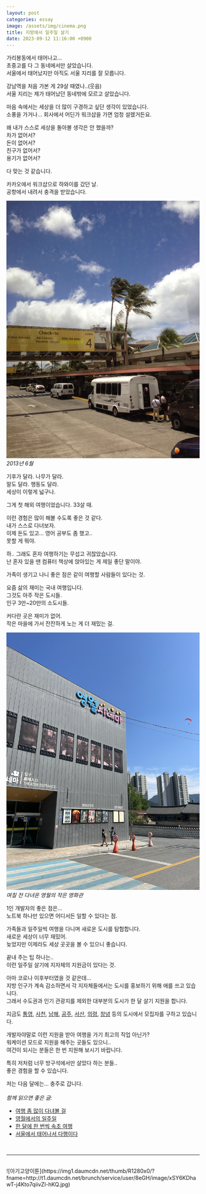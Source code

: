 ```yaml
---
layout: post
categories: essay
image: /assets/img/cinema.png
title: 지방에서 일주일 살기
date: 2023-09-12 11:16:00 +0900
---
```


가리봉동에서 태어나고...  
초중고를 다 그 동네에서만 살았습니다.  
서울에서 태어났지만 아직도 서울 지리를 잘 모릅니다.  

강남역을 처음 가본 게 29살 때였나..(웃음)  
서울 지리는 제가 태어났던 동네밖에 모르고 살았습니다.

마음 속에서는 세상을 더 많이 구경하고 싶단 생각이 있었습니다.  
소풍을 가거나... 회사에서 어딘가 워크샵을 가면 엄청 설렜거든요.

왜 내가 스스로 세상을 돌아볼 생각은 안 했을까?  
차가 없어서?  
돈이 없어서?  
친구가 없어서?   
용기가 없어서?  

다 맞는 것 같습니다.

카카오에서 워크샵으로 하와이를 갔던 날.  
공항에서 내려서 충격을 받았습니다.

![호놀룰루 공항](/assets/img/honolulu.jpg)  
*2013년 6월*

기후가 달라. 나무가 달라.  
말도 달라. 행동도 달라.  
세상이 이렇게 넓구나.

그게 첫 해외 여행이었습니다. 33살 때.

이런 경험은 많이 해볼 수도록 좋은 것 같다.  
내가 스스로 다녀보자.  
이제 돈도 있고... 영어 공부도 좀 했고..  
못할 게 뭐야.

하.. 그래도 혼자 여행하기는 무섭고 귀찮았습니다.  
난 혼자 있을 땐 컴퓨터 책상에 앉아있는 게 제일 좋단 말이야.

가족이 생기고 나니 좋은 점은 같이 여행할 사람들이 있다는 것.
 
요즘 삶의 재미는 국내 여행입니다.   
그것도 아주 작은 도시들.  
인구 3만~20만의 소도시들.

커다란 곳은 재미가 없어.  
작은 마을에 가서 잔잔하게 노는 게 더 재밌는 걸.

![영월 시네마](/assets/img/cinema.png)  
*며칠 전 다녀온 영월의 작은 영화관*

1인 개발자의 좋은 점은...  
노트북 하나만 있으면 어디서든 일할 수 있다는 점.  

가족들과 일주일씩 여행을 다니며 새로운 도시를 탐험합니다.  
새로운 세상이 너무 재밌어.  
늦었지만 이제라도 세상 곳곳을 볼 수 있으니 좋습니다.

끝내 주는 팁 하나는..  
이런 일주일 살기에 지자체의 지원금이 있다는 것.  

아마 코로나 이후부터였을 것 같은데...  
지방 인구가 계속 감소하면서 각 지자체들에서는 도시를 홍보하기 위해 애를 쓰고 있습니다.  
그래서 수도권과 인기 관광지를 제외한 대부분의 도시가 한 달 살기 지원을 합니다.

지금도 [통영](https://www.tongyeong.go.kr/00852/00853/00858.web?amode=view&not_ancmt_mgt_no=41232&sstring=%ED%86%B5%EC%98%81%EC%95%A0&stype=title&cpage=1), [사천](https://www.nocutnews.co.kr/news/6009921), [남해](https://www.namhae.go.kr/modules/saeol/gosi.do?amode=_view&not_ancmt_mgt_no=28688&pageCd=SM010110000&siteGubun=socialm), [공주](https://www.fnnews.com/news/202308281446252298), [서산](https://www.seosan.go.kr/www/selectBbsNttView.do?key=1256&bbsNo=97&nttNo=298599), [의령](https://www.news1.kr/articles/?5155981), [창녕](https://news.kbs.co.kr/news/view2.do?ncd=7770294) 등의 도시에서 모집자를 구하고 있습니다.

개발자야말로 이런 지원을 받아 여행을 가기 최고의 직업 아닌가?  
워케이션 모드로 지원을 해주는 곳들도 있으니..  
여건이 되시는 분들은 한 번 지원해 보시기 바랍니다.

특히 저처럼 너무 방구석에서만 살았다 하는 분들..  
좋은 경험을 할 수 있습니다.

저는 다음 달에는... 충주로 갑니다.
<br>
<br>
*함께 읽으면 좋은 글:*
* [여행 좀 많이 다녀볼 걸](https://brunch.co.kr/@buildingking/121)
* [영월에서의 일주일](https://brunch.co.kr/@buildingking/170)
* [한 달에 한 번씩 속초 여행](https://brunch.co.kr/@buildingking/119)
* [서울에서 태어나서 다행이다](https://brunch.co.kr/@buildingking/93)
<br>
<hr>
<br>
![아기고양이툰](https://img1.daumcdn.net/thumb/R1280x0/?fname=http://t1.daumcdn.net/brunch/service/user/8eGH/image/xSY6KDhawT-j4Kto7qiivZI-hKQ.jpg)